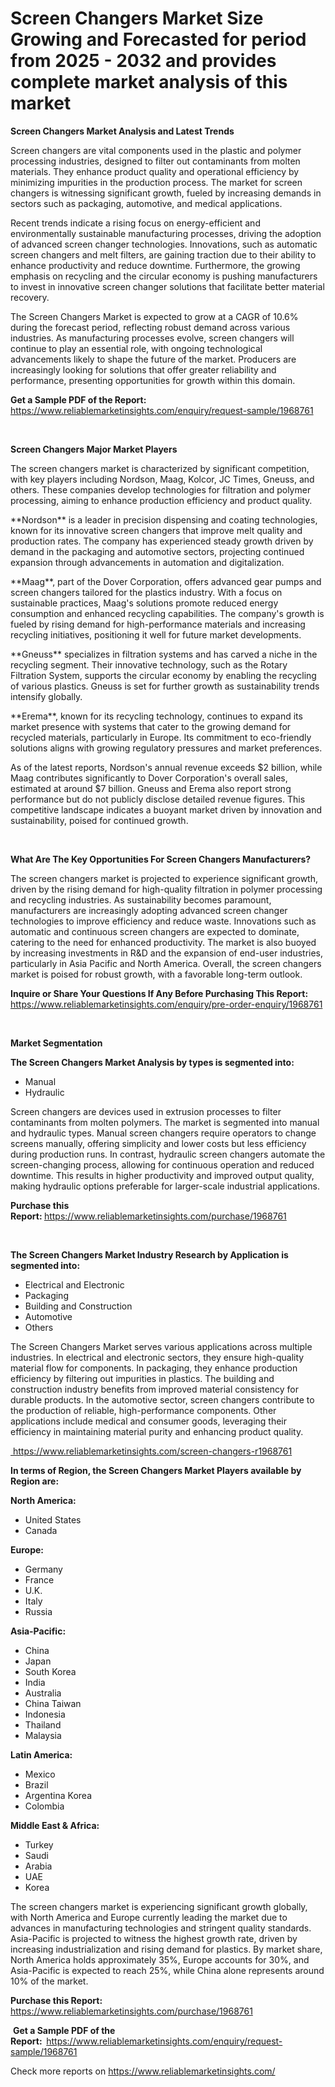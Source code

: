 <p><h1>Screen Changers Market Size Growing and Forecasted for period from 2025 - 2032 and provides complete market analysis of this market</h1></p><p><strong>Screen Changers Market Analysis and Latest Trends</strong></p>
<p><p>Screen changers are vital components used in the plastic and polymer processing industries, designed to filter out contaminants from molten materials. They enhance product quality and operational efficiency by minimizing impurities in the production process. The market for screen changers is witnessing significant growth, fueled by increasing demands in sectors such as packaging, automotive, and medical applications.</p><p>Recent trends indicate a rising focus on energy-efficient and environmentally sustainable manufacturing processes, driving the adoption of advanced screen changer technologies. Innovations, such as automatic screen changers and melt filters, are gaining traction due to their ability to enhance productivity and reduce downtime. Furthermore, the growing emphasis on recycling and the circular economy is pushing manufacturers to invest in innovative screen changer solutions that facilitate better material recovery.</p><p>The Screen Changers Market is expected to grow at a CAGR of 10.6% during the forecast period, reflecting robust demand across various industries. As manufacturing processes evolve, screen changers will continue to play an essential role, with ongoing technological advancements likely to shape the future of the market. Producers are increasingly looking for solutions that offer greater reliability and performance, presenting opportunities for growth within this domain.</p></p>
<p><strong>Get a Sample PDF of the Report:&nbsp;</strong> <a href="https://www.reliablemarketinsights.com/enquiry/request-sample/1968761?utm_campaign=2302&utm_medium=2&utm_source=Github&utm_content=ia&utm_term=22022025&utm_id=screen-changers">https://www.reliablemarketinsights.com/enquiry/request-sample/1968761</a></p>
<p>&nbsp;</p>
<p><strong>Screen Changers Major Market Players</strong></p>
<p><p>The screen changers market is characterized by significant competition, with key players including Nordson, Maag, Kolcor, JC Times, Gneuss, and others. These companies develop technologies for filtration and polymer processing, aiming to enhance production efficiency and product quality.</p><p>**Nordson** is a leader in precision dispensing and coating technologies, known for its innovative screen changers that improve melt quality and production rates. The company has experienced steady growth driven by demand in the packaging and automotive sectors, projecting continued expansion through advancements in automation and digitalization.</p><p>**Maag**, part of the Dover Corporation, offers advanced gear pumps and screen changers tailored for the plastics industry. With a focus on sustainable practices, Maag's solutions promote reduced energy consumption and enhanced recycling capabilities. The company's growth is fueled by rising demand for high-performance materials and increasing recycling initiatives, positioning it well for future market developments.</p><p>**Gneuss** specializes in filtration systems and has carved a niche in the recycling segment. Their innovative technology, such as the Rotary Filtration System, supports the circular economy by enabling the recycling of various plastics. Gneuss is set for further growth as sustainability trends intensify globally.</p><p>**Erema**, known for its recycling technology, continues to expand its market presence with systems that cater to the growing demand for recycled materials, particularly in Europe. Its commitment to eco-friendly solutions aligns with growing regulatory pressures and market preferences.</p><p>As of the latest reports, Nordson's annual revenue exceeds $2 billion, while Maag contributes significantly to Dover Corporation's overall sales, estimated at around $7 billion. Gneuss and Erema also report strong performance but do not publicly disclose detailed revenue figures. This competitive landscape indicates a buoyant market driven by innovation and sustainability, poised for continued growth.</p></p>
<p>&nbsp;</p>
<p><strong>What Are The Key Opportunities For Screen Changers Manufacturers?</strong></p>
<p><p>The screen changers market is projected to experience significant growth, driven by the rising demand for high-quality filtration in polymer processing and recycling industries. As sustainability becomes paramount, manufacturers are increasingly adopting advanced screen changer technologies to improve efficiency and reduce waste. Innovations such as automatic and continuous screen changers are expected to dominate, catering to the need for enhanced productivity. The market is also buoyed by increasing investments in R&D and the expansion of end-user industries, particularly in Asia Pacific and North America. Overall, the screen changers market is poised for robust growth, with a favorable long-term outlook.</p></p>
<p><strong>Inquire or Share Your Questions If Any Before Purchasing This Report:</strong> <a href="https://www.reliablemarketinsights.com/enquiry/pre-order-enquiry/1968761?utm_campaign=2302&utm_medium=2&utm_source=Github&utm_content=ia&utm_term=22022025&utm_id=screen-changers">https://www.reliablemarketinsights.com/enquiry/pre-order-enquiry/1968761</a></p>
<p>&nbsp;</p>
<p><strong>Market Segmentation</strong></p>
<p><strong>The Screen Changers Market Analysis by types is segmented into:</strong></p>
<p><ul><li>Manual</li><li>Hydraulic</li></ul></p>
<p><p>Screen changers are devices used in extrusion processes to filter contaminants from molten polymers. The market is segmented into manual and hydraulic types. Manual screen changers require operators to change screens manually, offering simplicity and lower costs but less efficiency during production runs. In contrast, hydraulic screen changers automate the screen-changing process, allowing for continuous operation and reduced downtime. This results in higher productivity and improved output quality, making hydraulic options preferable for larger-scale industrial applications.</p></p>
<p><strong>Purchase this Report:&nbsp;</strong><a href="https://www.reliablemarketinsights.com/purchase/1968761?utm_campaign=2302&utm_medium=2&utm_source=Github&utm_content=ia&utm_term=22022025&utm_id=screen-changers">https://www.reliablemarketinsights.com/purchase/1968761</a></p>
<p>&nbsp;</p>
<p><strong>The Screen Changers Market Industry Research by Application is segmented into:</strong></p>
<p><ul><li>Electrical and Electronic</li><li>Packaging</li><li>Building and Construction</li><li>Automotive</li><li>Others</li></ul></p>
<p><p>The Screen Changers Market serves various applications across multiple industries. In electrical and electronic sectors, they ensure high-quality material flow for components. In packaging, they enhance production efficiency by filtering out impurities in plastics. The building and construction industry benefits from improved material consistency for durable products. In the automotive sector, screen changers contribute to the production of reliable, high-performance components. Other applications include medical and consumer goods, leveraging their efficiency in maintaining material purity and enhancing product quality.</p></p>
<p><a href="https://www.reliablemarketinsights.com/screen-changers-r1968761?utm_campaign=2302&utm_medium=2&utm_source=Github&utm_content=ia&utm_term=22022025&utm_id=screen-changers">&nbsp;https://www.reliablemarketinsights.com/screen-changers-r1968761</a></p>
<p><strong>In terms of Region, the Screen Changers Market Players available by Region are:</strong></p>
<p>
    <p> <strong> North America: </strong>
        <ul>
            <li>United States</li>
            <li>Canada</li>
        </ul>
        </p> 
    <p> <strong> Europe: </strong>
        <ul>
            <li>Germany</li>
            <li>France</li>
            <li>U.K.</li>
            <li>Italy</li>
            <li>Russia</li>
        </ul>
        </p> 
    <p> <strong> Asia-Pacific: </strong>
        <ul>
            <li>China</li>
            <li>Japan</li>
            <li>South Korea</li>
            <li>India</li>
            <li>Australia</li>
            <li>China Taiwan</li>
            <li>Indonesia</li>
            <li>Thailand</li>
            <li>Malaysia</li>
        </ul>
        </p> 
    <p> <strong> Latin America: </strong>
        <ul>
            <li>Mexico</li>
            <li>Brazil</li>
            <li>Argentina Korea</li>
            <li>Colombia</li>
        </ul>
        </p> 
    <p> <strong> Middle East & Africa: </strong>
        <ul>
            <li>Turkey</li>
            <li>Saudi</li>
            <li>Arabia</li>
            <li>UAE</li>
            <li>Korea</li>
        </ul>
    </p>
    </p>
<p><p>The screen changers market is experiencing significant growth globally, with North America and Europe currently leading the market due to advances in manufacturing technologies and stringent quality standards. Asia-Pacific is projected to witness the highest growth rate, driven by increasing industrialization and rising demand for plastics. By market share, North America holds approximately 35%, Europe accounts for 30%, and Asia-Pacific is expected to reach 25%, while China alone represents around 10% of the market.</p></p>
<p><strong>Purchase this Report: </strong><a href="https://www.reliablemarketinsights.com/purchase/1968761?utm_campaign=2302&utm_medium=2&utm_source=Github&utm_content=ia&utm_term=22022025&utm_id=screen-changers">https://www.reliablemarketinsights.com/purchase/1968761</a></p>
<p>&nbsp;<strong>Get a Sample PDF of the Report:&nbsp;&nbsp;</strong><a href="https://www.reliablemarketinsights.com/enquiry/request-sample/1968761?utm_campaign=2302&utm_medium=2&utm_source=Github&utm_content=ia&utm_term=22022025&utm_id=screen-changers">https://www.reliablemarketinsights.com/enquiry/request-sample/1968761</a></p>
<p><strong></strong></p>
<p>Check more reports on <a href="https://www.reliablemarketinsights.com/?utm_campaign=2302&utm_medium=2&utm_source=Github&utm_content=ia&utm_term=22022025&utm_id=screen-changers">https://www.reliablemarketinsights.com/</a></p>